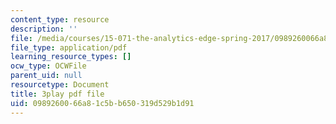 ```yaml
---
content_type: resource
description: ''
file: /media/courses/15-071-the-analytics-edge-spring-2017/0989260066a81c5bb650319d529b1d91_xEjZjz7oxbI.pdf
file_type: application/pdf
learning_resource_types: []
ocw_type: OCWFile
parent_uid: null
resourcetype: Document
title: 3play pdf file
uid: 09892600-66a8-1c5b-b650-319d529b1d91
---
```

